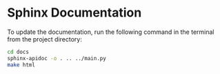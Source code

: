 # Sphinx Documentation
To update the documentation, run the following command in the terminal from the project directory:
```bash
cd docs
sphinx-apidoc -o . .. ../main.py
make html
```